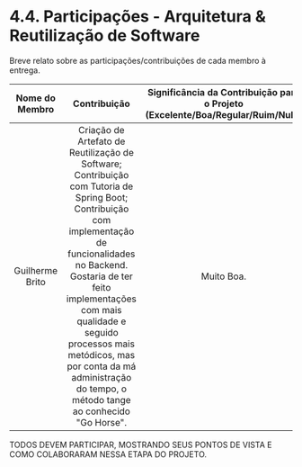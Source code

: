 # 4.4. Participações - Arquitetura & Reutilização de Software

Breve relato sobre as participações/contribuições de cada membro à entrega.

| Nome do Membro  |                                                                                                                                                                 Contribuição                                                                                                                                                                  | Significância da Contribuição para o Projeto (Excelente/Boa/Regular/Ruim/Nula) |
|:---------------:|:---------------------------------------------------------------------------------------------------------------------------------------------------------------------------------------------------------------------------------------------------------------------------------------------------------------------------------------------:|:------------------------------------------------------------------------------:|
| Guilherme Brito | Criação de Artefato de Reutilização de Software; Contribuição com Tutoria de Spring Boot; Contribuição com implementação de funcionalidades no Backend. <br/> Gostaria de ter feito implementações com mais qualidade e seguido processos mais metódicos, mas por conta da má administração do tempo, o método tange ao conhecido "Go Horse". |                                   Muito Boa.                                   |

TODOS DEVEM PARTICIPAR, MOSTRANDO SEUS PONTOS DE VISTA E COMO COLABORARAM NESSA ETAPA DO PROJETO.
